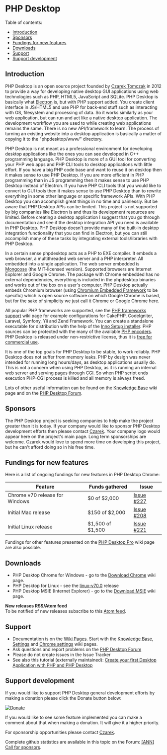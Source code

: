 # PHP Desktop


Table of contents:
* [Introduction](#introduction)
* [Sponsors](#sponsors)
* [Fundings for new features](#fundings-for-new-features)
* [Downloads](#downloads)
* [Support](#support)
* [Support development](#support-development)


## Introduction

PHP Desktop is an open source project founded by [Czarek Tomczak](https://drive.google.com/file/d/17xmoT5Z_zTHkVclqPzrs2aAV64Uiu7fh/view)
in 2012 to provide a way for developing native desktop GUI applications
using web technologies such as PHP, HTML5, JavaScript and SQLite. PHP Desktop
is basically what [Electron](https://electronjs.org/) is, but with PHP support
added. You create client interface in JS/HTML5 and use PHP for back-end stuff
such as interacting with OS, filesystem and processing of data. So it works
similarly as your web application, but can run and act like a native desktop
application. The development workflow you are used to while creating web
applications remains the same. There is no new API/framework to learn. The
process of turning an existing website into a desktop application is basically
a matter of copying it to the "phpdesktop/www/" directory.

PHP Desktop is not meant as a professional environment for developing desktop
applications like the ones you can see developed in C++ programming language.
PHP Desktop is more of a GUI tool for converting your PHP web apps and PHP CLI
tools to desktop applications with little effort. If you have a big PHP code base
and want to reuse it on desktop then it makes sense to use PHP Desktop. If you
are more efficient in PHP programming than in JS programming then it
makes sense to use PHP Desktop instead of Electron. If you have PHP CLI tools
that you would like to convert to GUI tools then it makes sense to use PHP Desktop
than to rewrite everything in some other language or specific framework APIs.
With PHP Desktop you can accomplish great things in no time and painlessly.
But be aware that PHP Desktop APIs can be limited. This project is not supported
by big companies like Electron is and thus its development resources are limited.
Before creating a desktop application I suggest that you go through documentation
and see if the desktop integration API you need is available in PHP Desktop. PHP
Desktop doesn't provide many of the built-in desktop integration functionality that
you can find in Electron, but you can still accomplish many of these tasks by
integrating external tools/libraries with PHP Desktop.

In a certain sense phpdesktop acts as a PHP to EXE compiler. It embeds a web browser,
a multithreaded web server and a PHP interpreter. All embedded into a single application.
The web server embedded is  [Mongoose](https://en.wikipedia.org/wiki/Mongoose_(web_server))
(the MIT-licensed version). Supported browsers are Internet Explorer and Google Chrome.
The package with Chrome embedded has no external dependencies, everything is included in
the phpdesktop binaries and works out of the box on a user's computer. PHP Desktop actually
embeds Chromium browser (using [Chromium Embedded Framework](https://bitbucket.org/chromiumembedded/cef)
to be specific) which is open source software on which Google Chrome is based, but for
the sake of simplicity we just call it Chrome or Google Chrome here.

All popular PHP frameworks are supported, see the [PHP frameworks support](../../wiki/PHP-frameworks-support)
wiki page for example configurations for CakePHP, CodeIgniter, Laravel, Symfony, Yii
and Zend Framework.  You can create a standalone executable for distribution with the
help of the [Inno Setup installer](../../wiki/Knowledge-Base#application-installer).
PHP sources can be protected with the many of the available
[PHP encoders](../../wiki/Knowledge-Base#how-do-i-protect-php-sources-in-the-www-directory).
PHP Desktop is released under non-restrictive license, thus it is 
[free for commercial use](../../wiki/Knowledge-Base#can-i-use-php-desktop-in-a-commercial-closed-sourced-project).

It is one of the top goals for PHP Desktop to be stable, to work reliably. PHP Desktop does
not suffer from memory leaks. PHP by design was never intended for running long hours/days,
as desktop applications usually do. This is not a concern when using PHP Desktop, as it is
running an internal web server and serving pages through CGI. So when PHP script ends 
execution PHP-CGI process is killed and all memory is always freed.

Lots of other useful information can be found on the [Knowledge Base](../../wiki/Knowledge-Base)
wiki page and on the [PHP Desktop Forum](https://groups.google.com/d/forum/phpdesktop).


## Sponsors

The PHP Desktop project is seeking companies to help make the project greater than it is today.
If your company would like to sponsor PHP Desktop development efforts then please contact [Czarek](https://drive.google.com/file/d/17xmoT5Z_zTHkVclqPzrs2aAV64Uiu7fh/view). Your company logo would
appear here on the project's main page. Long term sponsorships are welcome. Czarek would love to
spend more time on developing this project, but he can't afford doing so in his free time.


## Fundings for new features

Here is a list of ongoing fundings for new features in PHP Desktop Chrome:

Feature | Funds gathered | Issue
--- | --- | ---
Chrome v70 release for Windows | $0 of $2,000 | [Issue #227](https://github.com/cztomczak/phpdesktop/issues/227)
Initial Mac release | $150 of $2,000 | [Issue #208](https://github.com/cztomczak/phpdesktop/issues/208)
Initial Linux release | $1,500 of $1,500 | [Issue #221](https://github.com/cztomczak/phpdesktop/issues/221)

Fundings for other features presented on the
[PHP Desktop Pro](https://github.com/cztomczak/phpdesktop/wiki/PHP-Desktop-Pro)
wiki page are also possible.


## Downloads

  * PHP Desktop Chrome for Windows - go to the [Download Chrome](../../wiki/Download-Chrome) wiki page.
  * PHP Desktop for Linux - see the [linux-v70.0](https://github.com/cztomczak/phpdesktop/releases/tag/linux-v70.0) release
  * PHP Desktop MSIE (Internet Explorer) - go to the [Download MSIE](../../wiki/Download-MSIE) wiki page.

__New releases RSS/Atom feed__  
To be notified of new releases subscribe to this [Atom feed](https://github.com/cztomczak/phpdesktop/releases.atom).


## Support

* Documentation is on the [Wiki Pages](../../wiki). Start with the [Knowledge Base](../../wiki/Knowledge-Base), 
    [Settings](../../wiki/Settings) and [Chrome settings](../../wiki/Chrome-settings) wiki pages.
* Ask questions and report problems on the [PHP Desktop Forum](https://groups.google.com/d/forum/phpdesktop)
* Please do not create issues in the Issue Tracker
* See also this tutorial (externally maintained): [Create your first Desktop Application with PHP and PHP Desktop](http://phpocean.com/tutorials/design-and-illustration/create-your-first-desktop-application-with-php-and-php-desktop/4)


## Support development

If you would like to support PHP Desktop general development efforts by making a donation please click the Donate button below:

[![Donate](https://raw.githubusercontent.com/cztomczak/phpdesktop/master/var/donate.gif)](https://www.paypal.com/cgi-bin/webscr?cmd=_s-xclick&hosted_button_id=JQSTPDRRM8AQ8)

If you would like to see some feature implemented you can make a comment about that when making a donation. It will give it a higher priority.

For sponsorship opportunities please contact [Czarek](https://drive.google.com/file/d/17xmoT5Z_zTHkVclqPzrs2aAV64Uiu7fh/view).

Complete github statistics are available in this topic on the Forum: [[ANN] Call for sponsors](https://groups.google.com/d/topic/phpdesktop/1T7jictpJ5M/discussion).
